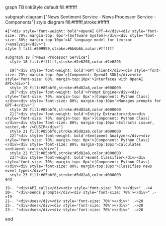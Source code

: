 graph TB
  linkStyle default fill:#ffffff

  subgraph diagram ["News Sentiment Service - News Processor Service - Components"]
    style diagram fill:#ffffff,stroke:#ffffff

    4["<div style='font-weight: bold'>OpenAI GPT-4</div><div style='font-size: 70%; margin-top: 0px'>[Software System]</div><div style='font-size: 80%; margin-top:10px'>AI language model for text<br />analysis</div>"]
    style 4 fill:#999999,stroke:#6b6b6b,color:#ffffff

    subgraph 18 ["News Processor Service"]
      style 18 fill:#ffffff,stroke:#2e6295,color:#2e6295

      19["<div style='font-weight: bold'>GPT Client</div><div style='font-size: 70%; margin-top: 0px'>[Component: OpenAI SDK]</div><div style='font-size: 80%; margin-top:10px'>Interfaces with OpenAI API</div>"]
      style 19 fill:#85bbf0,stroke:#5d82a8,color:#000000
      20["<div style='font-weight: bold'>Prompt Engine</div><div style='font-size: 70%; margin-top: 0px'>[Component: Python Class]</div><div style='font-size: 80%; margin-top:10px'>Manages prompts for GPT-4</div>"]
      style 20 fill:#85bbf0,stroke:#5d82a8,color:#000000
      21["<div style='font-weight: bold'>Entity Extractor</div><div style='font-size: 70%; margin-top: 0px'>[Component: Python Class]</div><div style='font-size: 80%; margin-top:10px'>Extracts issuer, sector,<br />CUSIP</div>"]
      style 21 fill:#85bbf0,stroke:#5d82a8,color:#000000
      22["<div style='font-weight: bold'>Sentiment Analyzer</div><div style='font-size: 70%; margin-top: 0px'>[Component: Python Class]</div><div style='font-size: 80%; margin-top:10px'>Calculates sentiment scores</div>"]
      style 22 fill:#85bbf0,stroke:#5d82a8,color:#000000
      23["<div style='font-weight: bold'>Event Classifier</div><div style='font-size: 70%; margin-top: 0px'>[Component: Python Class]</div><div style='font-size: 80%; margin-top:10px'>Classifies news event types</div>"]
      style 23 fill:#85bbf0,stroke:#5d82a8,color:#000000
    end

    19-. "<div>API calls</div><div style='font-size: 70%'></div>" .->4
    20-. "<div>Sends prompts</div><div style='font-size: 70%'></div>" .->19
    21-. "<div>Uses</div><div style='font-size: 70%'></div>" .->20
    22-. "<div>Uses</div><div style='font-size: 70%'></div>" .->20
    23-. "<div>Uses</div><div style='font-size: 70%'></div>" .->20
  end